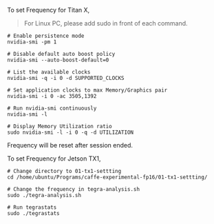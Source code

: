 To set Frequency for Titan X,

> For Linux PC, please add sudo in front of each command. 

```
# Enable persistence mode
nvidia-smi -pm 1

# Disable default auto boost policy
nvidia-smi --auto-boost-default=0

# List the available clocks
nvidia-smi -q -i 0 -d SUPPORTED_CLOCKS

# Set application clocks to max Memory/Graphics pair
nvidia-smi -i 0 -ac 3505,1392

# Run nvidia-smi continuously
nvidia-smi -l 

# Display Memory Utilization ratio
sudo nvidia-smi -l -i 0 -q -d UTILIZATION
```
Frequency will be reset after session ended.

To set Frequency for Jetson TX1,

```
# Change directory to 01-tx1-settting
cd /home/ubuntu/Programs/caffe-experimental-fp16/01-tx1-settting/

# Change the frequency in tegra-analysis.sh
sudo ./tegra-analysis.sh

# Run tegrastats
sudo ./tegrastats
```
